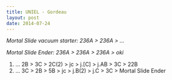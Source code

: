 ```yaml
---
title: UNIEL - Gordeau
layout: post
date: 2014-07-24
---
```


*Mortal Slide vacuum starter: 236A > 236A > ...*

*Mortal Slide Ender: 236A > 236A > 236A > oki*

1. ... 2B > 3C > 2C(2) > jc > j.[C] > j.AB > 3C > 22B
2. ... 3C > 2B > 5B > jc > j.B(2) > j.C > 3C > Mortal Slide Ender